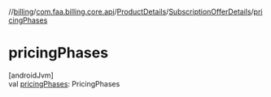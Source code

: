 //[billing](../../../../index.md)/[com.faa.billing.core.api](../../index.md)/[ProductDetails](../index.md)/[SubscriptionOfferDetails](index.md)/[pricingPhases](pricing-phases.md)

# pricingPhases

[androidJvm]\
val [pricingPhases](pricing-phases.md): PricingPhases
